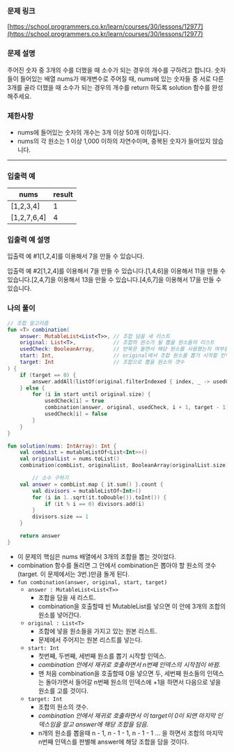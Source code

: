 ### 문제 링크

[https://school.programmers.co.kr/learn/courses/30/lessons/12977](https://school.programmers.co.kr/learn/courses/30/lessons/12977)

### **문제 설명**

주어진 숫자 중 3개의 수를 더했을 때 소수가 되는 경우의 개수를 구하려고 합니다. 숫자들이 들어있는 배열 nums가 매개변수로 주어질 때, nums에 있는 숫자들 중 서로 다른 3개를 골라 더했을 때 소수가 되는 경우의 개수를 return 하도록 solution 함수를 완성해주세요.

### 제한사항

- nums에 들어있는 숫자의 개수는 3개 이상 50개 이하입니다.
- nums의 각 원소는 1 이상 1,000 이하의 자연수이며, 중복된 숫자가 들어있지 않습니다.

---

### 입출력 예

| nums | result |
| --- | --- |
| [1,2,3,4] | 1 |
| [1,2,7,6,4] | 4 |

### 입출력 예 설명

입출력 예 #1[1,2,4]를 이용해서 7을 만들 수 있습니다.

입출력 예 #2[1,2,4]를 이용해서 7을 만들 수 있습니다.[1,4,6]을 이용해서 11을 만들 수 있습니다.[2,4,7]을 이용해서 13을 만들 수 있습니다.[4,6,7]을 이용해서 17을 만들 수 있습니다.

### 나의 풀이

```kotlin
// 조합 알고리즘
fun <T> combination(
    answer: MutableList<List<T>>, // 조합 담을 새 리스트
    original: List<T>,            // 조합의 원소가 될 뽑을 원소들의 리스트
    usedCheck: BooleanArray,      // 반복문 돌면서 해당 원소를 사용했는지 여부를 판단할 배열
    start: Int,                   // original에서 조합 원소를 뽑기 시작할 인덱스
    target: Int                   // 조합으로 뽑을 원소의 갯수
) {
    if (target == 0) {
        answer.addAll(listOf(original.filterIndexed { index, _ -> usedCheck[index] }))
    } else {
        for (i in start until original.size) {
            usedCheck[i] = true
            combination(answer, original, usedCheck, i + 1, target - 1)
            usedCheck[i] = false
        }
    }
}

fun solution(nums: IntArray): Int {
    val combList = mutableListOf<List<Int>>()
    val originalList = nums.toList()
    combination(combList, originalList, BooleanArray(originalList.size), 0, 3)

		// 소수 구하기
    val answer = combList.map { it.sum() }.count {
        val divisors = mutableListOf<Int>()
        for (i in 1..sqrt(it.toDouble()).toInt()) {
            if (it % i == 0) divisors.add(i)
        }
        divisors.size == 1
    }

    return answer
}

```

- 이 문제의 핵심은 nums 배열에서 3개의 조합을 뽑는 것이었다.
- combination 함수를 돌리면 그 안에서 combination은 뽑아야 할 원소의 갯수(target. 이 문제에서는 3번.)만큼 돌게 된다.
- `fun combination(answer, original, start, target)`
    - `answer : MutableList<List<T>>`
        - 조합을 담을 새 리스트.
        - combination을 호출할때 빈 MutableList를 넣으면 이 안에 3개의 조합의 원소를 넣어간다.
    - `original : List<T>`
        - 조합에 넣을 원소들을 가지고 있는 원본 리스트.
        - 문제에서 주어지는 원본 리스트를 넣는다.
    - `start: Int`
        - 첫번째, 두번째, 세번째 원소를 뽑기 시작할 인덱스.
        - *combination 안에서 재귀로 호출하면서 n번째 인덱스의 시작점이 바뀜.*
        - 맨 처음 combination을 호출할때 0을 넣으면 두, 세번째 원소들의 인덱스는 돌아가면서 들어갈 n번째 원소의 인덱스에 +1을 하면서 다음으로 넣을 원소를 고를 것이다.
    - `target: Int`
        - 조합의 원소의 갯수.
        - *combination 안에서 재귀로 호출하면서 이 target이 0이 되면 마지막 인덱스임을 알고 answer에 해당 조합을 담음.*
        - n개의 원소를 뽑을때 n - 1, n - 1 - 1, n - 1 - 1 … 을 하면서 조합의 마지막 n번째 인덱스를 판별해 answer에 해당 조합을 담을 것이다.
